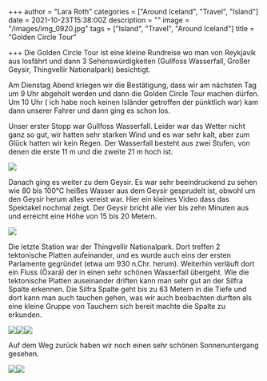+++
author = "Lara Roth"
categories = ["Around Iceland", "Travel", "Island"]
date = 2021-10-23T15:38:00Z
description = ""
image = "/images/img_0920.jpg"
tags = ["Island", "Travel", "Around Iceland"]
title = "Golden Circle Tour"

+++
Die Golden Circle Tour ist eine kleine Rundreise wo man von Reykjavik aus losfährt und dann 3 Sehenswürdigkeiten (Gullfoss Wasserfall, Großer Geysir, Thingvellir Nationalpark) besichtigt.

Am Dienstag Abend kriegen wir die Bestätigung, dass wir am nächsten Tag um 9 Uhr abgeholt werden und dann die Golden Circle Tour machen dürfen. Um 10 Uhr ( ich habe noch keinen Isländer getroffen der pünktlich war) kam dann unserer Fahrer und dann ging es schon los.

Unser erster Stopp war Gullfoss Wasserfall. Leider war das Wetter nicht ganz so gut, wir hatten sehr starken Wind und es war sehr kalt, aber zum Glück hatten wir kein Regen. Der Wasserfall besteht aus zwei Stufen, von denen die erste 11 m und die zweite 21 m hoch ist.

![](/images/img_0894.jpg)

Danach ging es weiter zu dem Geysir. Es war sehr beeindruckend zu sehen wie 80 bis 100°C heißes Wasser aus dem Geysir gesprudelt ist, obwohl um den Geysir herum alles vereist war. Hier ein kleines Video dass das Spektakel nochmal zeigt. Der Geysir bricht alle vier bis zehn Minuten aus und erreicht eine Höhe von 15 bis 20 Metern.

![](/images/img_0902.jpg)

Die letzte Station war der Thingvellir Nationalpark. Dort treffen 2 tektonische Platten aufeinander, und es wurde auch eins der ersten Parlamente gegründet (etwa um 930 n.Chr. herum). Weiterhin verläuft dort ein Fluss (Öxará) der in einen sehr schönen Wasserfall übergeht. Wie die tektonische Platten auseinander driften kann man sehr gut an der Silfra Spalte erkennen. Die Silfra Spalte geht bis zu 63 Metern in die Tiefe und dort kann man auch tauchen gehen, was wir auch beobachten durften als eine kleine Gruppe von Tauchern sich bereit machte die Spalte zu erkunden.

![](/images/img_0954.jpg)![](/images/img_0931.jpg)![](/images/img_0917.jpg)

Auf dem Weg zurück haben wir noch einen sehr schönen Sonnenuntergang gesehen.

![](/images/img_0971.jpg)![](/images/img_0969.jpg)